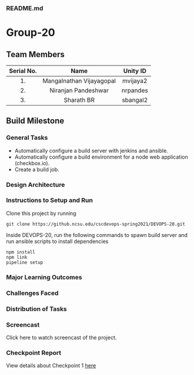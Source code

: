 ### README.md

# Group-20

## Team Members
| Serial No.|Name | Unity ID |
| :---: | :---: | :---: |
|1. | Mangalnathan Vijayagopal |  mvijaya2|
|2. | Niranjan Pandeshwar     |   nrpandes|
|3. | Sharath BR | sbangal2|

## Build Milestone

### General Tasks

* Automatically configure a build server with jenkins and ansible.
* Automatically configure a build environment for a node web application (checkbox.io).
* Create a build job.

### Design Architecture

### Instructions to Setup and Run

Clone this project by running 

```
git clone https://github.ncsu.edu/cscdevops-spring2021/DEVOPS-20.git
```

Inside DEVOPS-20, run the following commands to spawn build server and run ansible scripts to install dependencies

```
npm install
npm link
pipeline setup
```

### Major Learning Outcomes

### Challenges Faced

### Distribution of Tasks

### Screencast

Click here to watch screencast of the project.

### Checkpoint Report

View details about Checkpoint 1 [here](https://github.ncsu.edu/cscdevops-spring2021/DEVOPS-20/blob/nrpandes/CHECKPOINT.md)

